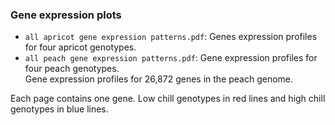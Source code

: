 ### Gene expression plots

- `all apricot gene expression patterns.pdf`: Genes expression profiles for four apricot genotypes.
- `all peach gene expression patterns.pdf`: Gene expression profiles for four peach genotypes.    
Gene expression profiles for 26,872 genes in the peach genome. 

Each page contains one gene. Low chill genotypes in red lines and high chill genotypes in blue lines. 
